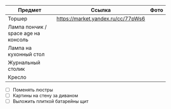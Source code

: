 
| Предмет                             | Ссылка                             | Фото |
| ----------------------------------- | ---------------------------------- | ---- |
| Торшер                              | https://market.yandex.ru/cc/77pWs6 |      |
| Лампа пончик / space age на консоль |                                    |      |
| Лампа на кухонный стол              |                                    |      |
| Журнальный столик                   |                                    |      |
| Кресло                              |                                    |      |
- [ ] Поменять люстры
- [ ] Картины на стену за диваном
- [ ] Выложить плиткой батарейны щит